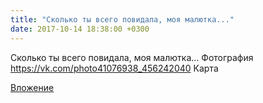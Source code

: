 ```yaml
---
title: "Сколько ты всего повидала, моя малютка..."
date: 2017-10-14 18:38:00 +0300
---
```


Сколько ты всего повидала, моя малютка...
Фотография
<a class="vk-attach" href="https://vk.com/photo41076938_456242040">https://vk.com/photo41076938_456242040</a>
Карта

<a class="vk-attach" href="https://vk.com/photo41076938_456242040">Вложение</a>

